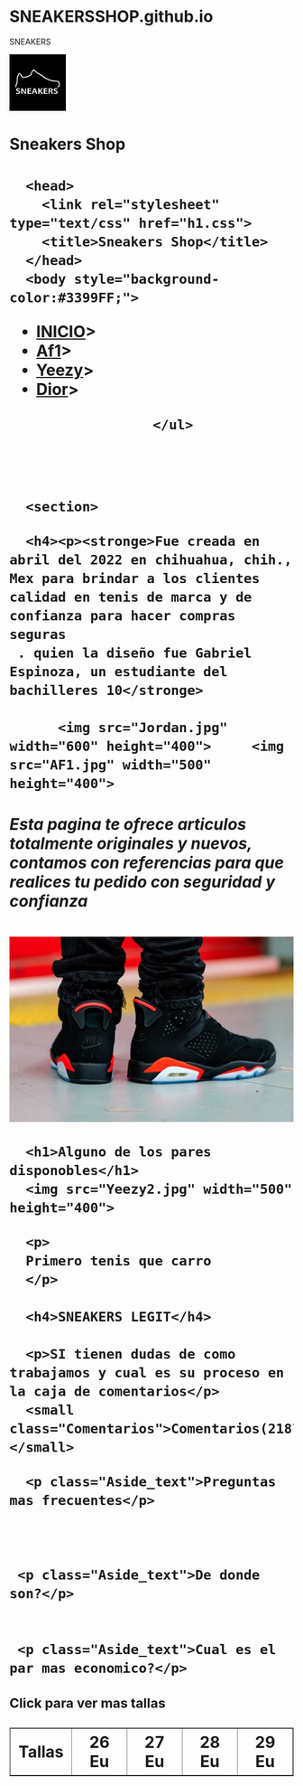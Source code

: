 # SNEAKERSSHOP.github.io
SNEAKERS
<!DOCTYPE html>
<html>
        <img src="shoes.jpg" width="100" height="100">
      <h1 class="letra">Sneakers Shop<h1>

      <head>
        <link rel="stylesheet" type="text/css" href="h1.css">
        <title>Sneakers Shop</title>
      </head>
      <body style="background-color:#3399FF;">
</body>
      <body>
         <ul class="menu">
          <li><a href="https://stockx.com/es-mx">INICIO</a>></li>
           <li><a href="https://stockx.com/search?s=Af1">Af1</a>></li>
            <li><a href="https://stockx.com/search?s=yeezy">Yeezy</a>></li>
             <li><a href="https://stockx.com/search?s=dior">Dior</a>></li>
        </ul>
      <body>

  <header>
      <div class="Header_logo">
     

</div>

<nav class="Header_navbar">

 <ul class="Navbar_list">

      </ul>
  </nav>
</header>

 <div class="Contenido">

      <section>
<article>

      <h4><p><stronge>Fue creada en abril del 2022 en chihuahua, chih., Mex para brindar a los clientes calidad en tenis de marca y de confianza para hacer compras seguras
     . quien la diseño fue Gabriel Espinoza, un estudiante del bachilleres 10</stronge>

          <img src="Jordan.jpg" width="600" height="400">     <img src="AF1.jpg" width="500" height="400">
<h5>Esta pagina te ofrece articulos totalmente originales y nuevos, contamos con referencias 
        para que realices tu pedido con seguridad y confianza</h5>
<img src="jordan2.jpg">

      <h1>Alguno de los pares disponobles</h1>
      <img src="Yeezy2.jpg" width="500" height="400">
<table border="1">
     <html>
               <th>Tallas</th>
               <th>26 Eu</th>
               <th>27 Eu</th>
               <th>28 Eu</th>
               <th>29 Eu</th>
</html>  


      <p>
      Primero tenis que carro
      </p>

      <h4>SNEAKERS LEGIT</h4>

      <p>SI tienen dudas de como trabajamos y cual es su proceso en la caja de comentarios</p>
      <small class="Comentarios">Comentarios(2187456)</small>

 <div class="Columna">
  <aside class="Columna_aside">

      <p class="Aside_text">Preguntas mas frecuentes</p>
   
      
    
     <p class="Aside_text">De donde son?</p>

    
     <p class="Aside_text">Cual es el par mas economico?</p>
  </aside>
 </div>
<footer>
   <small>Click para ver mas tallas</small>

  </footer>
